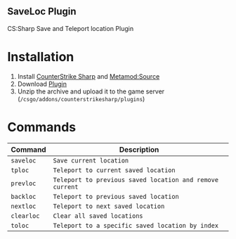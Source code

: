 ## SaveLoc Plugin

CS:Sharp Save and Teleport location Plugin

# Installation
1. Install [CounterStrike Sharp](https://github.com/roflmuffin/CounterStrikeSharp) and [Metamod:Source](https://www.sourcemm.net/downloads.php/?branch=master)
3. Download [Plugin](https://github.com/TrickSurfCS2/saveloc-plugin/releases/)
4. Unzip the archive and upload it to the game server (`/csgo/addons/counterstrikesharp/plugins`)

# Commands

| Command          | Description                   |
|------------------|-------------------------------|
| `saveloc`        | `Save current location`       |
| `tploc`          | `Teleport to current saved location` |
| `prevloc`        | `Teleport to previous saved location and remove current` |
| `backloc`        | `Teleport to previous saved location` |
| `nextloc`        | `Teleport to next saved location` |
| `clearloc`       | `Clear all saved locations`   |
| `toloc`          | `Teleport to a specific saved location by index` |
